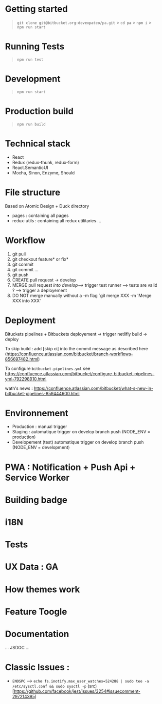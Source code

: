 # Getting started

> `git clone git@bitbucket.org:devexpateo/pa.git` > `cd pa` > `npm i` > `npm run start`

# Running Tests

> `npm run test`

# Development

> `npm run start`

# Production build

> `npm run build`

# Technical stack

- React
- Redux (redux-thunk, redux-form)
- React.SemanticUI
- Mocha, Sinon, Enzyme, Should

# File structure

Based on Atomic Design + Duck directory

- pages : containing all pages
- redux-utils : containing all redux utilitaries
  ...

# Workflow

1.  git pull
1.  git checkout feature*<branch-feature> or fix*<branch-fix>
1.  git commit
1.  git commit ...
1.  git push
1.  CREATE pull request <branch-> -> develop
1.  MERGE pull request _into develop_--> trigger test runner --> tests are valid ? --> trigger a deployement
1.  DO NOT merge manually without a -m flag `git merge XXX -m 'Merge XXX into XXX'

# Deployment

Bituckets pipelines + Bitbuckets deployement -> trigger netlifly build -> deploy

To skip build : add [skip ci] into the commit message as described here (https://confluence.atlassian.com/bitbucket/branch-workflows-856697482.html)

To configure `bitbucket-pipelines.yml` see https://confluence.atlassian.com/bitbucket/configure-bitbucket-pipelines-yml-792298910.html

wath's news : https://confluence.atlassian.com/bitbucket/what-s-new-in-bitbucket-pipelines-859444600.html

# Environnement

- Production : manual trigger
- Staging : automatique trigger on develop branch push (NODE_ENV = production)
- Developement (test) automatique trigger on develop branch push (NODE_ENV = development)

# PWA : Notification + Push Api + Service Worker

# Building badge

# i18N

# Tests

# UX Data : GA

# How themes work

# Feature Toogle

# Documentation

... JSDOC ...

# Classic Issues :

- `ENOSPC` --> `echo fs.inotify.max_user_watches=524288 | sudo tee -a /etc/sysctl.conf && sudo sysctl -p`
  (src)[https://github.com/facebook/jest/issues/3254#issuecomment-297214395]
